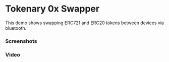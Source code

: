 # Tokenary 0x Swapper

This demo shows swapping ERC721 and ERC20 tokens between devices via bluetooth.

### Screenshots

### Video
